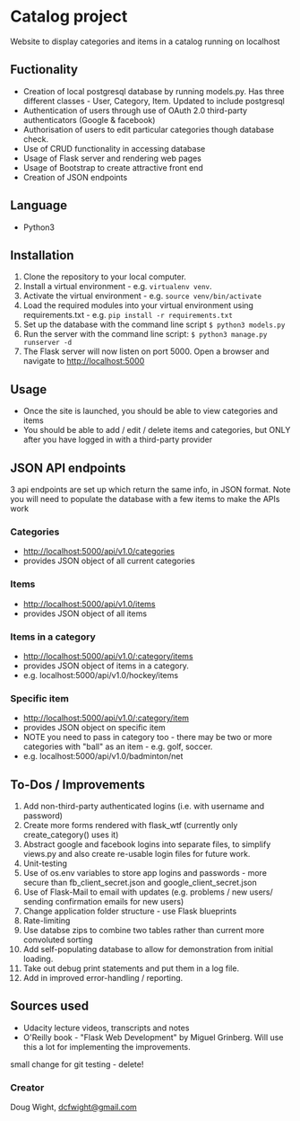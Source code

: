 # Catalog project
Website to display categories and items in a catalog running on localhost

## Fuctionality
- Creation of local postgresql database by running models.py. Has three different classes - User, Category, Item.
Updated to include postgresql
- Authentication of users through use of OAuth 2.0 third-party authenticators (Google & facebook)
- Authorisation of users to edit particular categories though database check.
- Use of CRUD functionality in accessing database
- Usage of Flask server and rendering web pages
- Usage of Bootstrap to create attractive front end
- Creation of JSON endpoints

## Language
- Python3

## Installation
1. Clone the repository to your local computer.
1. Install a virtual environment - e.g. `virtualenv venv`.
1. Activate the virtual environment - e.g. `source venv/bin/activate`
1. Load the required modules into your virtual environment using requirements.txt - e.g. `pip install -r requirements.txt`
1. Set up the database with the command line script `$ python3 models.py`
1. Run the server with the command line script: `$ python3 manage.py runserver -d`
1. The Flask server will now listen on port 5000. Open a browser and navigate to
[http://localhost:5000](http://localhost:5000)

## Usage
- Once the site is launched, you should be able to view categories and items
- You should be able to add / edit / delete items and categories, but ONLY after you have logged in with a third-party provider

## JSON API endpoints
3 api endpoints are set up which return the same info, in JSON format.
Note you will need to populate the database with a few items to make the APIs work

### Categories
- [http://localhost:5000/api/v1.0/categories](http://localhost:5000/api/v1.0/categories)
- provides JSON object of all current categories
### Items
- [http://localhost:5000/api/v1.0/items](http://localhost:5000/api/v1.0/items)
- provides JSON object of all items
### Items in a category
- [http://localhost:5000/api/v1.0/:category/items](http://localhost:5000/api/v1.0/:category/items)
- provides JSON object of items in a category.
- e.g. localhost:5000/api/v1.0/hockey/items
### Specific item
- [http://localhost:5000/api/v1.0/:category/item](http://localhost:5000/api/v1.0/:category/item)
- provides JSON object on specific item
- NOTE you need to pass in category too - there may be two or more categories with "ball" as an item - e.g. golf, soccer.
- e.g. localhost:5000/api/v1.0/badminton/net

## To-Dos / Improvements
1. Add non-third-party authenticated logins (i.e. with username and password)
1. Create more forms rendered with flask_wtf (currently only create_category() uses it)
1. Abstract google and facebook logins into separate files, to simplify views.py and also
create re-usable login files for future work.
1. Unit-testing
1. Use of os.env variables to store app logins and passwords - more secure than fb_client_secret.json
and google_client_secret.json
1. Use of Flask-Mail to email with updates (e.g. problems / new users/ sending confirmation emails for new users)
1. Change application folder structure - use Flask blueprints
1. Rate-limiting
1. Use databse zips to combine two tables rather than current more convoluted sorting
1. Add self-populating database to allow for demonstration from initial loading.
1. Take out debug print statements and put them in a log file.
1. Add in improved error-handling / reporting. 

## Sources used
- Udacity lecture videos, transcripts and notes
- O'Reilly book - "Flask Web Development" by Miguel Grinberg. Will use this a lot for implementing the improvements.

small change for git testing - delete!

### Creator
Doug Wight, dcfwight@gmail.com
